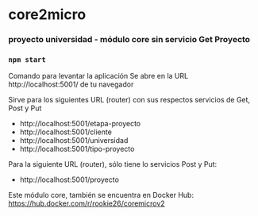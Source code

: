 # core2micro
### proyecto universidad - módulo core sin servicio Get Proyecto

### `npm start`
Comando para levantar la aplicación
Se abre en la URL http://localhost:5001/ de tu navegador

Sirve para los siguientes URL (router) con sus respectos servicios de Get, Post y Put
- http://localhost:5001/etapa-proyecto
- http://localhost:5001/cliente
- http://localhost:5001/universidad
- http://localhost:5001/tipo-proyecto

Para la siguiente URL (router), sólo tiene lo servicios Post y Put:
- http://localhost:5001/proyecto


Este módulo core, también se encuentra en Docker Hub:
https://hub.docker.com/r/rookie26/coremicrov2

